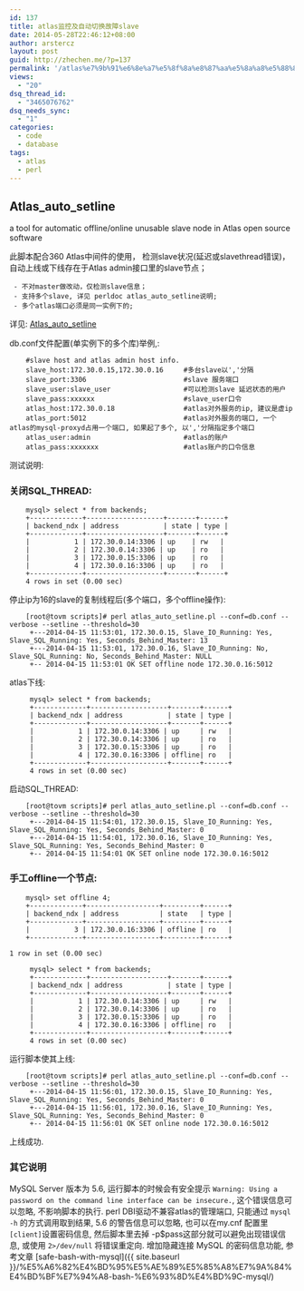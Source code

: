 ```yaml
---
id: 137
title: atlas监控及自动切换故障slave
date: 2014-05-28T22:46:12+08:00
author: arstercz
layout: post
guid: http://zhechen.me/?p=137
permalink: '/atlas%e7%9b%91%e6%8e%a7%e5%8f%8a%e8%87%aa%e5%8a%a8%e5%88%87%e6%8d%a2%e6%95%85%e9%9a%9cslave/'
views:
  - "20"
dsq_thread_id:
  - "3465076762"
dsq_needs_sync:
  - "1"
categories:
  - code
  - database
tags:
  - atlas
  - perl
---
```

## Atlas_auto_setline

a tool for automatic offline/online unusable slave node in Atlas open source software

此脚本配合360 Atlas中间件的使用， 检测slave状况(延迟或slavethread错误)，自动上线或下线存在于Atlas admin接口里的slave节点；

 
```
 - 不对master做改动，仅检测slave信息；  
 - 支持多个slave, 详见 perldoc atlas_auto_setline说明; 
 - 多个atlas端口必须是同一实例下的; 
```
详见: [Atlas_auto_setline](https://github.com/arstercz/Atlas_auto_setline)


db.conf文件配置(单实例下的多个库)举例,:
```
    #slave host and atlas admin host info.
    slave_host:172.30.0.15,172.30.0.16     #多台slave以','分隔
    slave_port:3306                        #slave 服务端口
    slave_user:slave_user                  #可以检测slave 延迟状态的用户
    slave_pass:xxxxxx                      #slave_user口令    
    atlas_host:172.30.0.18                 #atlas对外服务的ip, 建议是虚ip
    atlas_port:5012                        #atlas对外服务的端口, 一个atlas的mysql-proxyd占用一个端口, 如果起了多个, 以','分隔指定多个端口
    atlas_user:admin                       #atlas的账户
    atlas_pass:xxxxxxx                     #atlas账户的口令信息
```

测试说明: 

### 关闭SQL_THREAD:

```
    mysql> select * from backends;
    +-------------+-------------------+-------+------+
    | backend_ndx | address           | state | type |
    +-------------+-------------------+-------+------+
    |           1 | 172.30.0.14:3306 | up    | rw   |   
    |           2 | 172.30.0.14:3306 | up    | ro   |   
    |           3 | 172.30.0.15:3306 | up    | ro   |   
    |           4 | 172.30.0.16:3306 | up    | ro   |
    +-------------+-------------------+-------+------+
    4 rows in set (0.00 sec)
```

停止ip为16的slave的复制线程后(多个端口，多个offline操作):
```
    [root@tovm scripts]# perl atlas_auto_setline.pl --conf=db.conf --verbose --setline --threshold=30
     +---2014-04-15 11:53:01, 172.30.0.15, Slave_IO_Running: Yes, Slave_SQL_Running: Yes, Seconds_Behind_Master: 13
     +---2014-04-15 11:53:01, 172.30.0.16, Slave_IO_Running: No, Slave_SQL_Running: No, Seconds_Behind_Master: NULL
     +-- 2014-04-15 11:53:01 OK SET offline node 172.30.0.16:5012
```
atlas下线:
```
     mysql> select * from backends;
     +-------------+-------------------+-------+------+
     | backend_ndx | address           | state | type |
     +-------------+-------------------+-------+------+
     |           1 | 172.30.0.14:3306 | up     | rw   |
     |           2 | 172.30.0.14:3306 | up     | ro   |
     |           3 | 172.30.0.15:3306 | up     | ro   |
     |           4 | 172.30.0.16:3306 | offline| ro   |
     +-------------+-------------------+-------+------+
     4 rows in set (0.00 sec)
```

启动SQL_THREAD:
```
    [root@tovm scripts]# perl atlas_auto_setline.pl --conf=db.conf --verbose --setline --threshold=30
     +---2014-04-15 11:54:01, 172.30.0.15, Slave_IO_Running: Yes, Slave_SQL_Running: Yes, Seconds_Behind_Master: 0
     +---2014-04-15 11:54:01, 172.30.0.16, Slave_IO_Running: Yes, Slave_SQL_Running: Yes, Seconds_Behind_Master: 0
     +-- 2014-04-15 11:54:01 OK SET online node 172.30.0.16:5012
```


### 手工offline一个节点:

```
    mysql> set offline 4;
    +-------------+------------------+---------+------+
    | backend_ndx | address          | state   | type |
    +-------------+------------------+---------+------+
    |           3 | 172.30.0.16:3306 | offline | ro   |
    +-------------+------------------+---------+------+

1 row in set (0.00 sec)

     mysql> select * from backends;
     +-------------+-------------------+-------+------+
     | backend_ndx | address           | state | type |
     +-------------+-------------------+-------+------+
     |           1 | 172.30.0.14:3306 | up     | rw   |
     |           2 | 172.30.0.14:3306 | up     | ro   |
     |           3 | 172.30.0.15:3306 | up     | ro   |
     |           4 | 172.30.0.16:3306 | offline| ro   |
     +-------------+-------------------+-------+------+
     4 rows in set (0.00 sec)
```
运行脚本使其上线:
```
    [root@tovm scripts]# perl atlas_auto_setline.pl --conf=db.conf --verbose --setline --threshold=30
     +---2014-04-15 11:56:01, 172.30.0.15, Slave_IO_Running: Yes, Slave_SQL_Running: Yes, Seconds_Behind_Master: 0
     +---2014-04-15 11:56:01, 172.30.0.16, Slave_IO_Running: Yes, Slave_SQL_Running: Yes, Seconds_Behind_Master: 0
     +-- 2014-04-15 11:56:01 OK SET online node 172.30.0.16:5012
```
上线成功.


### 其它说明

MySQL Server 版本为 5.6, 运行脚本的时候会有安全提示 `Warning: Using a password on the command line interface can be insecure.`, 这个错误信息可以忽略, 不影响脚本的执行. perl DBI驱动不兼容atlas的管理端口, 只能通过 `mysql -h` 的方式调用取到结果, 5.6 的警告信息可以忽略, 也可以在my.cnf 配置里`[client]`设置密码信息, 然后脚本里去掉 -p$pass这部分就可以避免出现错误信息, 或使用 `2>/dev/null` 将错误重定向. 增加隐藏连接 MySQL 的密码信息功能, 参考文章  [safe-bash-with-mysql]({{ site.baseurl }}/%E5%A6%82%E4%BD%95%E5%AE%89%E5%85%A8%E7%9A%84%E4%BD%BF%E7%94%A8-bash-%E6%93%8D%E4%BD%9C-mysql/)
